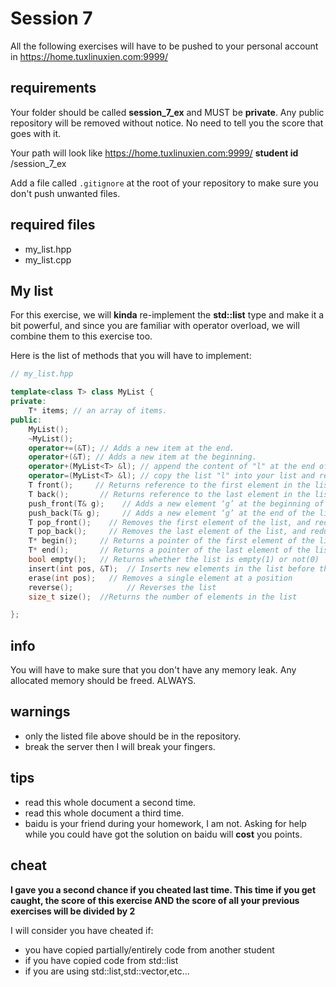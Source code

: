# Session 7

All the following exercises will have to be pushed to your personal account
in https://home.tuxlinuxien.com:9999/

## requirements

Your folder should be called **session_7_ex** and MUST be **private**. Any
public repository will be removed without notice. No need to tell you the score
that goes with it.

Your path will look like
https://home.tuxlinuxien.com:9999/ **student id** /session_7_ex

Add a file called `.gitignore` at the root of your repository to make sure you
don't push unwanted files.

## required files

* my_list.hpp
* my_list.cpp

## My list

For this exercise, we will **kinda** re-implement the **std::list<T>** type and
make it a bit powerful, and since you are familiar with operator overload, we
will combine them to this exercise too.

Here is the list of methods that you will have to implement:

```c++
// my_list.hpp

template<class T> class MyList {
private:
    T* items; // an array of items.
public:
    MyList();
    ~MyList();
    operator+=(&T); // Adds a new item at the end.
    operator+(&T); // Adds a new item at the beginning.
    operator+(MyList<T> &l); // append the content of "l" at the end of your list.
    operator=(MyList<T> &l); // copy the list "l" into your list and removes the existing items.
    T front();     // Returns reference to the first element in the list
    T back();       // Returns reference to the last element in the list
    push_front(T& g);    // Adds a new element ‘g’ at the beginning of the list
    push_back(T& g);     // Adds a new element ‘g’ at the end of the list
    T pop_front();    // Removes the first element of the list, and reduces size of the list by 1
    T pop_back();     // Removes the last element of the list, and reduces size of the list by 1
    T* begin();     // Returns a pointer of the first element of the list
    T* end();       // Returns a pointer of the last element of the list
    bool empty();   // Returns whether the list is empty(1) or not(0)
    insert(int pos, &T);  // Inserts new elements in the list before the element at a specified position
    erase(int pos);   // Removes a single element at a position
    reverse();            // Reverses the list
    size_t size();  //Returns the number of elements in the list

};
```

## info

You will have to make sure that you don't have any memory leak. Any allocated
memory should be freed. ALWAYS.

## warnings

* only the listed file above should be in the repository.
* break the server then I will break your fingers.

## tips

* read this whole document a second time.
* read this whole document a third time.
* baidu is your friend during your homework, I am not. Asking for help while
you could have got the solution on baidu will **cost** you points.

## cheat

**I gave you a second chance if you cheated last time. This
time if you get caught, the score of this exercise AND the score of all your
previous exercises will be divided by 2**

I will consider you have cheated if:

* you have copied partially/entirely code from another student
* if you have copied code from std::list
* if you are using std::list,std::vector,etc...
